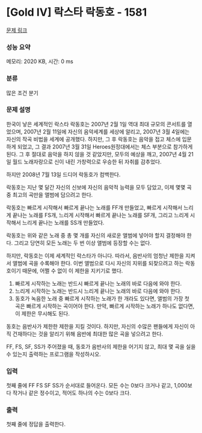 # [Gold IV] 락스타 락동호 - 1581 

[문제 링크](https://www.acmicpc.net/problem/1581) 

### 성능 요약

메모리: 2020 KB, 시간: 0 ms

### 분류

많은 조건 분기

### 문제 설명

<p>한국이 낳은 세계적인 락스타 락동호는 2007년 2월 1일 역대 최대 규모의 콘서트를 열었으며, 2007년 2월 11일에 자신의 음악세계를 세상에 알리고, 2007년 3월 4일에는 자신의 작곡 비법을 세계에 공개했다. 하지만, 그 후 락동호는 음악을 접고 체스에 입문하게 되었고, 그 결과 2007년 3월 31일 Heroes원정대에서는 체스 부분으로 참가하게 된다. 그 후 절대로 음악을 하지 않을 것 같았지만, 모두의 예상을 깨고, 2007년 4월 21일 월드 노래자랑으로 신이 내린 가창력으로 우승한 뒤 자취를 감추었다.</p>

<p>하지만 2008년 7월 13일 드디어 락동호가 컴백한다.</p>

<p>락동호는 지난 몇 달간 자신의 신보에 자신의 음악적 능력을 모두 담았고, 이제 몇몇 곡 중 최고의 곡만을 앨범에 담으려고 한다.</p>

<p>락동호는 빠르게 시작해서 빠르게 끝나는 노래를 FF개 만들었고, 빠르게 시작해서 느리게 끝나는 노래를 FS개, 느리게 시작해서 빠르게 끝나는 노래를 SF개, 그리고 느리게 시작해서 느리게 끝나는 노래를 SS개 만들었다.</p>

<p>락동호는 위와 같은 노래 중 총 몇 개를 자신의 새로운 앨범에 넣어야 할지 결정해야 한다. 그리고 당연히 모든 노래는 두 번 이상 앨범에 등장할 수는 없다.</p>

<p>하지만, 락동호는 이제 세계적인 락스타가 아니다. 따라서, 음반사의 엄청난 제한을 지켜서 앨범에 곡을 수록해야 한다. 이번 앨범으로 다시 자신의 지위를 되찾으려고 하는 락동호이기 때문에, 어쩔 수 없이 이 제한을 지키기로 했다.</p>

<ol>
	<li>빠르게 시작하는 노래는 반드시 빠르게 끝나는 노래의 바로 다음에 와야 한다.</li>
	<li>느리게 시작하는 노래는 반드시 느리게 끝나는 노래의 바로 다음에 와야 한다.</li>
	<li>동호가 녹음한 노래 중 빠르게 시작하는 노래가 한 개라도 있다면, 앨범의 가장 첫 곡은 빠르게 시작하는 곡이어야 한다. 만약, 빠르게 시작하는 노래가 하나도 없다면, 이 제한은 무시해도 된다.</li>
</ol>

<p>동호는 음반사가 제한한 제한을 지킬 것이다. 하지만, 자신의 수많은 팬들에게 자신이 아직 건재하다는 것을 알리기 위해 음반에 최대한 많은 곡을 넣으려고 한다.</p>

<p>FF, FS, SF, SS가 주어졌을 때, 동호가 음반사의 제한을 어기지 않고, 최대 몇 곡을 실을 수 있는지 출력하는 프로그램을 작성하시오.</p>

### 입력 

 <p>첫째 줄에 FF FS SF SS가 순서대로 들어온다. 모든 수는 0보다 크거나 같고, 1,000보다 작거나 같은 정수이고, 적어도 하나의 수는 0보다 크다.</p>

### 출력 

 <p>첫째 줄에 정답을 출력한다.</p>

